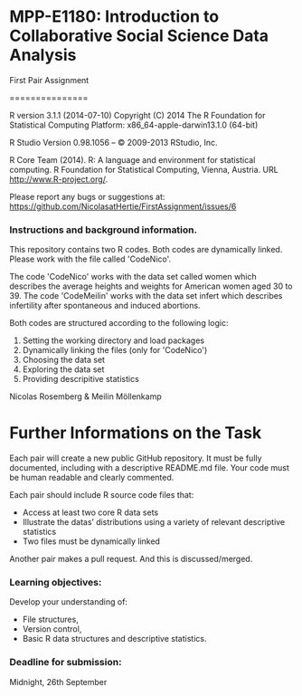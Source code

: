 
# MPP-E1180: Introduction to Collaborative Social Science Data Analysis

First Pair Assignment

===============


R version 3.1.1 (2014-07-10)
Copyright (C) 2014 The R Foundation for Statistical Computing
Platform: x86_64-apple-darwin13.1.0 (64-bit)

R Studio Version 0.98.1056 – © 2009-2013 RStudio, Inc.

R Core Team (2014). R: A language and environment for
  statistical computing. R Foundation for Statistical
  Computing, Vienna, Austria. URL http://www.R-project.org/.

Please report any bugs or suggestions at: https://github.com/NicolasatHertie/FirstAssignment/issues/6

### Instructions and background information.
This repository contains two R codes. Both codes are dynamically linked. Please work with the file called 'CodeNico'.

The code 'CodeNico' works with the data set called women which describes the average heights and weights for American women aged 30 to 39. The code 'CodeMeilin' works with the data set infert which describes infertility after spontaneous and induced abortions.

Both codes are structured according to the following logic:

1. Setting the working directory and load packages
2. Dynamically linking the files (only for 'CodeNico')
3. Choosing the data set
4. Exploring the data set
5. Providing descripitive statistics


Nicolas Rosemberg & Meilin Möllenkamp


# Further Informations on the Task

Each pair will create a new public GitHub repository. It must be fully documented, 
including with a descriptive README.md file. Your code must be human readable and 
clearly commented.

Each pair should include R source code files that:
+ Access at least two core R data sets
+ Illustrate the datas’ distributions using a variety of relevant
descriptive statistics
+ Two files must be dynamically linked

Another pair makes a pull request. And this is discussed/merged.

### Learning objectives: 
Develop your understanding of: 
+ File structures,
+ Version control,
+ Basic R data structures and descriptive statistics.

### Deadline for submission:
Midnight, 26th September



